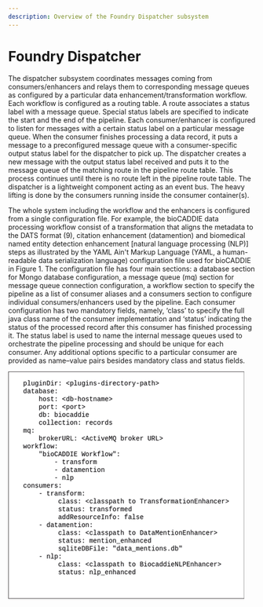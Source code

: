 ```yaml
---
description: Overview of the Foundry Dispatcher subsystem
---
```


# Foundry Dispatcher

The dispatcher subsystem coordinates messages coming from consumers/enhancers and relays them to corresponding message queues as configured by a particular data enhancement/transformation workflow. Each workflow is configured as a routing table. A route associates a status label with a message queue. Special status labels are specified to indicate the start and the end of the pipeline. Each consumer/enhancer is configured to listen for messages with a certain status label on a particular message queue. When the consumer finishes processing a data record, it puts a message to a preconfigured message queue with a consumer-specific output status label for the dispatcher to pick up. The dispatcher creates a new message with the output status label received and puts it to the message queue of the matching route in the pipeline route table. This process continues until there is no route left in the pipeline route table. The dispatcher is a lightweight component acting as an event bus. The heavy lifting is done by the consumers running inside the consumer container\(s\).

The whole system including the workflow and the enhancers is configured from a single configuration file. For example, the bioCADDIE data processing workflow consist of a transformation that aligns the metadata to the DATS format \(9\), citation enhancement \(datamention\) and biomedical named entity detection enhancement \[natural language processing \(NLP\)\] steps as illustrated by the YAML Ain't Markup Language \(YAML, a human-readable data serialization language\) configuration file used for bioCADDIE in Figure 1. The configuration file has four main sections: a database section for Mongo database configuration, a message queue \(mq\) section for message queue connection configuration, a workflow section to specify the pipeline as a list of consumer aliases and a consumers section to configure individual consumers/enhancers used by the pipeline. Each consumer configuration has two mandatory fields, namely, ‘class’ to specify the full java class name of the consumer implementation and ‘status’ indicating the status of the processed record after this consumer has finished processing it. The status label is used to name the internal message queues used to orchestrate the pipeline processing and should be unique for each consumer. Any additional options specific to a particular consumer are provided as name–value pairs besides mandatory class and status fields.

![Figure 1: Meta configuration file for the Foundry system.](../.gitbook/assets/image%20%287%29.png)

